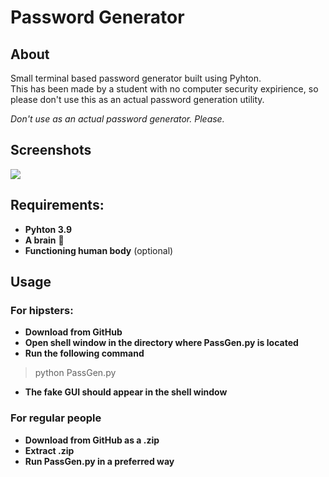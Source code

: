 # Password Generator

## About

Small terminal based password generator built using Pyhton.<br>This has been made by a student with no computer security expirience, so please don't use this as an actual password generation utility.

_Don't use as an actual password generator. Please._

## Screenshots

<img src="https://i.imgur.com/ZLH5RcW.png">

## Requirements:

* **Pyhton 3.9**
* **A brain** :brain:
* **Functioning human body** (optional)

## Usage

### For hipsters:

* **Download from GitHub**
* **Open shell window in the directory where PassGen.py is located**
* **Run the following command**

> python PassGen.py

* **The fake GUI should appear in the shell window**

### For regular people

* **Download from GitHub as a .zip**
* **Extract .zip**
* **Run PassGen.py in a preferred way**
